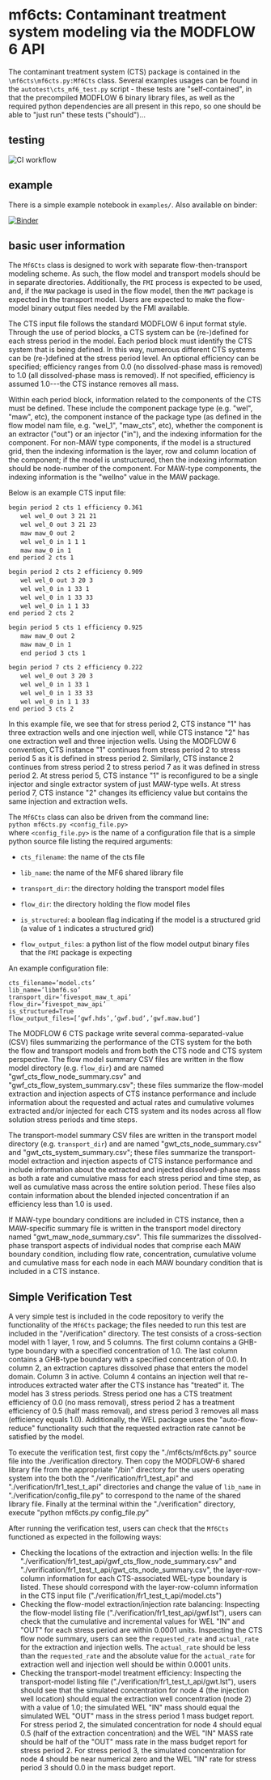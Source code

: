 # mf6cts: Contaminant treatment system modeling via the MODFLOW 6 API

The contaminant treatment system (CTS) package is contained in the `\mf6cts\mf6cts.py:Mf6Cts` class.  Several examples usages can be found in the `autotest\cts_mf6_test.py` script - these tests are "self-contained", in that the precompiled MODFLOW 6 binary library files, as well as the required python dependencies are all present in this repo, so one should be able to "just run" these tests ("should")...

## testing


![CI workflow](https://github.com/INTERA-Inc/mf6cts/actions/workflows/ci.yml/badge.svg)

## example
There is a simple example notebook in `examples/`.  Also available on binder:

[![Binder](https://mybinder.org/badge_logo.svg)](https://mybinder.org/v2/gh/INTERA-Inc/mf6cts/HEAD?labpath=examples%2F)


## basic user information

The `Mf6Cts` class is designed to work with separate flow-then-transport
modeling scheme. As such, the flow model and transport models should be
in separate directories. Additionally, the `FMI` process is expected to
be used, and, if the `MAW` package is used in the flow model, then the
`MWT` package is expected in the transport model. Users are expected to
make the flow-model binary output files needed by the FMI available.

The CTS input file follows the standard MODFLOW 6 input format style.
Through the use of period blocks, a CTS system can be (re-)defined for
each stress period in the model. Each period block must identify the CTS
system that is being defined. In this way, numerous different CTS
systems can be (re-)defined at the stress period level. An optional
efficiency can be specified; efficiency ranges from 0.0 (no
dissolved-phase mass is removed) to 1.0 (all dissolved-phase mass is
removed). If not specified, efficiency is assumed 1.0---the CTS instance
removes all mass.

Within each period block, information related to the components of the
CTS must be defined. These include the component package type (e.g.
"wel", "maw", etc), the component instance of the package type (as
defined in the flow model nam file, e.g. "wel_1", "maw_cts", etc),
whether the component is an extractor ("out") or an injector ("in"), and
the indexing information for the component. For non-MAW type components,
if the model is a structured grid, then the indexing information is the
layer, row and column location of the component; if the model is
unstructured, then the indexing information should be node-number of the
component. For MAW-type components, the indexing information is the
"wellno" value in the MAW package.

Below is an example CTS input file:

`begin period 2 cts 1 efficiency 0.361 `  
&nbsp;&nbsp;&nbsp;&nbsp;&nbsp;&nbsp;`wel wel_0 out 3 21 21 `  
&nbsp;&nbsp;&nbsp;&nbsp;&nbsp;&nbsp;`wel wel_0 out 3 21 23 `   
&nbsp;&nbsp;&nbsp;&nbsp;&nbsp;&nbsp;`maw maw_0 out 2 `   
&nbsp;&nbsp;&nbsp;&nbsp;&nbsp;&nbsp;`wel wel_0 in 1 1 1 `  
&nbsp;&nbsp;&nbsp;&nbsp;&nbsp;&nbsp;`maw maw_0 in 1 `   
`end period 2 cts 1 `  
  
`begin period 2 cts 2 efficiency 0.909 `  
&nbsp;&nbsp;&nbsp;&nbsp;&nbsp;&nbsp;`wel wel_0 out 3 20 3 `  
&nbsp;&nbsp;&nbsp;&nbsp;&nbsp;&nbsp;`wel wel_0 in 1 33 1 `  
&nbsp;&nbsp;&nbsp;&nbsp;&nbsp;&nbsp;`wel wel_0 in 1 33 33 `  
&nbsp;&nbsp;&nbsp;&nbsp;&nbsp;&nbsp;`wel wel_0 in 1 1 33 `  
`end period 2 cts 2 `  
  
`begin period 5 cts 1 efficiency 0.925 `  
&nbsp;&nbsp;&nbsp;&nbsp;&nbsp;&nbsp;`maw maw_0 out 2 `  
&nbsp;&nbsp;&nbsp;&nbsp;&nbsp;&nbsp;`maw maw_0 in 1 `  
&nbsp;&nbsp;&nbsp;&nbsp;&nbsp;&nbsp;`end period 3 cts 1 `  
  
`begin period 7 cts 2 efficiency 0.222 `  
&nbsp;&nbsp;&nbsp;&nbsp;&nbsp;&nbsp;`wel wel_0 out 3 20 3 `  
&nbsp;&nbsp;&nbsp;&nbsp;&nbsp;&nbsp;`wel wel_0 in 1 33 1 `  
&nbsp;&nbsp;&nbsp;&nbsp;&nbsp;&nbsp;`wel wel_0 in 1 33 33 `   
&nbsp;&nbsp;&nbsp;&nbsp;&nbsp;&nbsp;`wel wel_0 in 1 1 33 `  
`end period 3 cts 2 `  
  

In this example file, we see that for stress period 2, CTS instance "1"
has three extraction wells and one injection well, while CTS instance
"2" has one extraction well and three injection wells. Using the MODFLOW
6 convention, CTS instance "1" continues from stress period 2 to stress
period 5 as it is defined in stress period 2. Similarly, CTS instance 2
continues from stress period 2 to stress period 7 as it was defined in
stress period 2. At stress period 5, CTS instance "1" is reconfigured to
be a single injector and single extractor system of just MAW-type wells.
At stress period 7, CTS instance "2" changes its efficiency value but
contains the same injection and extraction wells.

The `Mf6Cts` class can also be driven from the command line:\
`python mf6cts.py <config_file.py> `\
where `<config_file.py>` is the name of a configuration file that is a
simple python source file listing the required arguments:

-   `cts_filename`: the name of the cts file

-   `lib_name`: the name of the MF6 shared library file

-   `transport_dir`: the directory holding the transport model files

-   `flow_dir`: the directory holding the flow model files

-   `is_structured`: a boolean flag indicating if the model is a
    structured grid (a value of `1` indicates a structured grid)

-   `flow_output_files`: a python list of the flow model output binary
    files that the `FMI` package is expecting

An example configuration file:

`cts_filename=’model.cts’`   
`lib_name=’libmf6.so’ `    
`transport_dir=’fivespot_maw_t_api’ `  
`flow_dir=’fivespot_maw_api’ `   
`is_structured=True `  
`flow_output_files=[’gwf.hds’,’gwf.bud’,’gwf.maw.bud’] `  
  

The MODFLOW 6 CTS package write several comma-separated-value (CSV)
files summarizing the performance of the CTS system for the both the
flow and transport models and from both the CTS node and CTS system
perspective. The flow model summary CSV files are written in the flow
model directory (e.g. `flow_dir`) and are named
"gwf_cts_flow_node_summary.csv" and "gwf_cts_flow_system_summary.csv";
these files summarize the flow-model extraction and injection aspects of
CTS instance performance and include information about the requested and
actual rates and cumulative volumes extracted and/or injected for each
CTS system and its nodes across all flow solution stress periods and
time steps.

The transport-model summary CSV files are written in the transport model
directory (e.g. `transport_dir`) and are named
"gwt_cts_node_summary.csv" and "gwt_cts_system_summary.csv"; these files
summarize the transport-model extraction and injection aspects of CTS
instance performance and include information about the extracted and
injected dissolved-phase mass as both a rate and cumulative mass for
each stress period and time step, as well as cumulative mass across the
entire solution period. These files also contain information about the
blended injected concentration if an efficiency less than 1.0 is used.

If MAW-type boundary conditions are included in CTS instance, then a
MAW-specific summary file is written in the transport model directory
named "gwt_maw_node_summary.csv". This file summarizes the
dissolved-phase transport aspects of individual nodes that comprise each
MAW boundary condition, including flow rate, concentration, cumulative
volume and cumulative mass for each node in each MAW boundary condition
that is included in a CTS instance.

## Simple Verification Test

A very simple test is included in the code repository to verify the functionality of the `Mf6Cts` package; the files needed to run this test are included in the "/verification" directory.  The test consists of a cross-section model with 1 layer, 1 row, and 5 columns.  The first column contains a GHB-type boundary with a specified concentration of 1.0.  The last column contains a GHB-type boundary with a specified concentration of 0.0.  In column 2, an extraction captures dissolved phase that enters the model domain. Column 3 in active. Column 4 contains an injection well that re-introduces extracted water after the CTS instance has "treated" it.  The model has 3 stress periods.  Stress period one has a CTS treatment efficiency of 0.0 (no mass removal), stress period 2 has a treatment efficiency of 0.5 (half mass removal), and stress period 3 removes all mass (efficiency equals 1.0).  Additionally, the WEL package uses the "auto-flow-reduce" functionality such that the requested extraction rate cannot be satisfied by the model.

To execute the verification test, first copy the "./mf6cts/mf6cts.py" source file into the ./verification directory.  Then copy the MODFLOW-6 shared library file from the appropriate "/bin" directory for the users operating system into the both the "./verification/fr1_test_api" and "./verification/fr1_test_t_api" directories and change the value of `lib_name` in "./verification/config_file.py" to correspond to the name of the shared library file. Finally at the terminal within the "./verification" directory, execute "python mf6cts.py config_file.py"

After running the verification test, users can check that the `Mf6Cts` functioned as expected in the following ways:

- Checking the locations of the extraction and injection wells:  In the file "./verification/fr1_test_api/gwf_cts_flow_node_summary.csv" and "./verification/fr1_test_t_api/gwt_cts_node_summary.csv", the layer-row-column information for each CTS-associated WEL-type boundary is listed.  These should correspond with the layer-row-column information in the CTS input file ("./verification/fr1_test_t_api/model.cts")
- Checking the flow-model extraction/injection rate balancing:  Inspecting the flow-model listing file ("./verification/fr1_test_api/gwf.lst"), users can check that the cumulative and incremental values for WEL "IN" and "OUT" for each stress period are within 0.0001 units.  Inspecting the CTS flow node summary, users can see the `requested_rate` and `actual_rate` for the extraction and injection wells.  The `actual_rate` should be less than the `requested_rate` and the absolute value for the `actual_rate` for extraction well and injection well should be within 0.0001 units.
- Checking the transport-model treatment efficiency: Inspecting the transport-model listing file ("./verification/fr1_test_t_api/gwt.lst"), users should see that the simulated concentration for node 4 (the injection well location) should equal the extraction well concentration (node 2) with a value of 1.0; the simulated WEL "IN" mass should equal the simulated WEL "OUT" mass in the stress period 1 mass budget report.  For stress period 2, the simulated concentration for node 4 should equal 0.5 (half of the extraction concentration) and the WEL "IN" MASS rate should be half of the "OUT" mass rate in the mass budget report for stress period 2.  For stress period 3, the simulated concentration for node 4 should be near numerical zero and the WEL "IN" rate for stress period 3 should 0.0 in the mass budget report. 


